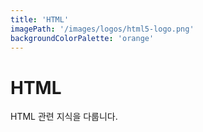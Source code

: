 ```yaml
---
title: 'HTML'
imagePath: '/images/logos/html5-logo.png'
backgroundColorPalette: 'orange'
---
```


# HTML

HTML 관련 지식을 다룹니다.
